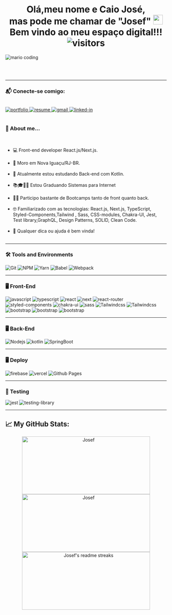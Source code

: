 <!--*************** Title ***************-->
<h1 align="center">
  Olá,meu nome e Caio José,<br />mas pode me chamar de "Josef"
  <img 
    src="https://raw.githubusercontent.com/iampavangandhi/iampavangandhi/master/gifs/Hi.gif"
    width="30px">
  <br />
  Bem vindo ao meu espaço digital!!!
  <img 
    src="https://visitor-badge.laobi.icu/badge?page_id=joseffs.joseffs"
    alt="visitors">
</h1>

<!--*************** Front cover ***************-->
<div>
  <img
    src="https://i.imgur.com/1ZvVkDc.gif" 
    alt="mario coding"
    />
</div>

<p>
  <br />
  <br />
</p>

 ---

<!--*************** Contact ***************-->
<div>
  <h3>
    📬 Conecte-se comigo:
  </h3>
  <br />
  <a href="#" target="_blank">
    <img 
      src="https://img.shields.io/badge/Portfolio-323330?style=for-the-badge&amp;logo=Google-chrome&amp;logoColor=F7DF1E" 
      alt="portfolio">
  </a>
  <a href="#" target="_blank">
    <img 
      src="https://img.shields.io/badge/Resume-4285F4?style=for-the-badge&amp;logo=read-the-docs&amp;logoColor=white" 
      alt="resume">
  </a>
  <a href="mailto:josef.devs@gmail.com" target="_blank">
    <img 
      src="https://img.shields.io/badge/Gmail-D14836?style=for-the-badge&amp;logo=Gmail&amp;logoColor=white" alt="gmail">
  </a>
  <a href="https://www.linkedin.com/in/c410j0s3" target="_blank">
    <img 
      src="https://img.shields.io/badge/Linkedin-0077B5?style=for-the-badge&amp;logo=LinkedIn&amp;logoColor=white" 
      alt="linked-in">
  </a>
</div>

<br />


<!--*************** About ***************-->
<h3>🚀 About me...</h3>
<br />
<div>
  <ul>
    <li>💻 Front-end developer React.js/Next.js.</li><br/>
    <li>📌 Moro em Nova Iguaçu/RJ-BR.</li><br/>
    <li>🔭 Atualmente estou estudando Back-end com Kotlin.</li><br/>
    <li>📚🎓👨‍🎓 Estou Graduando Sistemas para Internet</li><br/>
    <li>👨‍🎓 Participo bastante de Bootcamps tanto de front quanto back.</li><br/>
    <li>🤓 Familiarizado com as tecnologias: React.js, Next.js, TypeScript, Styled-Components,Tailwind , Sass, CSS-modules, Chakra-UI, Jest, Test library,GraphQL, Design Patterns, SOLID, Clean Code.</li><br/>
    <li>💬 Qualquer dica ou ajuda é bem vinda!</li><br/>
  </ul>
</div>

---

<!--*************** Skills ***************-->

<h3>🛠️ Tools and Environments</h3>
<div>
  <img 
    src="https://img.shields.io/badge/Git-F05032.svg?style=for-the-badge&logo=git&logoColor=white"
    alt="Git" />
  <img 
    src="https://img.shields.io/badge/NPM-CB3837.svg?style=for-the-badge&logo=npm&logoColor=white" 
    alt="NPM" />
  <img 
    src="https://img.shields.io/badge/Yarn-2C8EBB.svg?style=for-the-badge&logo=yarn&logoColor=white" 
    alt="Yarn" />
  <img 
    src="https://img.shields.io/badge/babel-FCDF3F.svg?style=for-the-badge&logo=babel&logoColor=white" 
    alt="Babel" />
  <img 
    src="https://img.shields.io/badge/webpack-2C8EBB.svg?style=for-the-badge&logo=webpack&logoColor=white" 
    alt="Webpack" />
</div>

---

<!--*************** Front-end ***************-->

<h3>🖥️ Front-End</h3>
<div>
  <img 
    src="https://img.shields.io/badge/JavaScript-323330?style=for-the-badge&amp;logo=javascript&amp;logoColor=F7DF1E" 
    alt="javascript">
  <img 
    src="https://img.shields.io/badge/TypeScript-3178C6?style=for-the-badge&amp;logo=typescript&amp;logoColor=white" 
    alt="typescript">
  <img 
    src="https://img.shields.io/badge/React-0D0627?style=for-the-badge&amp;logo=react&amp;logoColor=61DAFB" 
    alt="react">
  <img 
    src="https://img.shields.io/badge/Next-000000?style=for-the-badge&amp;logo=nextdotjs&amp;logoColor=FFFFFF" 
    alt="next">
  <img 
    src="https://img.shields.io/badge/React_Router-CA4245?style=for-the-badge&amp;logo=react-router&amp;logoColor=white" 
    alt="react-router">
  <img 
    src="https://img.shields.io/badge/styled_components-DB7093?style=for-the-badge&amp;logo=styled-components&amp;logoColor=white" 
    alt="styled-components">
  <img 
    src="https://img.shields.io/badge/chakra_ui-319795?style=for-the-badge&amp;logo=chakra-ui&amp;logoColor=white" 
    alt="chakra-ui">
  <img 
    src="https://img.shields.io/badge/Sass-CF649A?style=for-the-badge&amp;logo=sass&amp;logoColor=white" 
    alt="sass">
  <img 
    src="https://img.shields.io/badge/Tailwind-06B6D4?style=for-the-badge&amp;logo=tailwindcss&amp;logoColor=white" 
    alt="Tailwindcss">
  <img 
    src="https://img.shields.io/badge/materialui-007EFD?style=for-the-badge&amp;logo=materialui&amp;logoColor=white" 
    alt="Tailwindcss">  
  <img 
    src="https://img.shields.io/badge/BootStrap-6E42A2?style=for-the-badge&amp;logo=bootstrap&amp;logoColor=white" 
    alt="bootstrap">
  <img 
    src="https://img.shields.io/badge/Redux-764ABC?style=for-the-badge&amp;logo=redux&amp;logoColor=white" 
    alt="bootstrap">
  <img 
    src="https://img.shields.io/badge/Redux_Saga-86D46B?style=for-the-badge&amp;logo=reduxsaga&amp;logoColor=white" 
    alt="bootstrap">
</div>

---

<!--*************** Front-end ***************-->

<h3>🖥️ Back-End</h3>
<div>
  <img 
    src="https://img.shields.io/badge/Node-008000?style=for-the-badge&amp;logo=node.js&amp;logoColor=F7DF1E" 
    alt="Nodejs">
  <img 
    src="https://img.shields.io/badge/Kotlin-993399?style=for-the-badge&amp;logo=kotlin&amp;logoColor=white" 
    alt="kotlin">
  <img 
    src="https://img.shields.io/badge/SpringBoot-5add26?style=for-the-badge&amp;logo=springboot&amp;logoColor=white" 
    alt="SpringBoot">
</div>

---

<!--*************** Deploy ***************-->

<h3>🖥️ Deploy</h3>
<div>
  <img 
    src="https://img.shields.io/badge/Firebase-ffaa00?style=for-the-badge&amp;logo=Firebase&amp;logoColor=white" 
    alt="firebase">
  <img 
    src="https://img.shields.io/badge/Vercel-000000?style=for-the-badge&amp;logo=Vercel&amp;logoColor=white" 
    alt="vercel">
  <img 
    src="https://img.shields.io/badge/Github Pages-222222?style=for-the-badge&amp;logo=github&amp;logoColor=white" 
    alt="Github Pages">
</div>

---

<!--*************** Testing ***************-->

<h3>🧪 Testing</h3>
<div>
  <img 
    src="https://img.shields.io/badge/Jest-94404D?style=for-the-badge&amp;logo=jest&amp;logoColor=white" 
    alt="jest">
   <img 
    src="https://img.shields.io/badge/testing library-ffffff?style=for-the-badge&amp;logo=testinglibrary&amp;logoColor=#F5403F" 
    alt="testing-library"> 
</div>

---

<!--*************** Stats ***************-->
<h2>📈 <strong>My GitHub Stats:</strong></h2>
<div align="center">
  <img 
    width="400" 
    height="180em" 
    src="https://github-readme-stats.vercel.app/api?username=joseffs&theme=dracula&show_icons=true" 
    alt="Josef"/>
  <img 
    width="400" 
    height="180em" 
    src="https://github-readme-stats.vercel.app/api/top-langs/?username=joseffs&theme=dracula&layout=compact" 
    alt="Josef" />
</div>
<div align="center">
  <img 
    width="400" 
    height="180em" 
    src="https://github-readme-streak-stats.herokuapp.com/?user=joseffs&theme=dracula&hide_border=false" 
    alt="Josef's readme streaks" />
</div>
